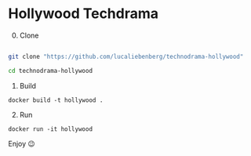 # Hollywood Techdrama 

0. Clone
```bash

git clone "https://github.com/lucaliebenberg/technodrama-hollywood"

cd technodrama-hollywood

```

1. Build
```
docker build -t hollywood .
```
2. Run
```
docker run -it hollywood
```

Enjoy 😉 

